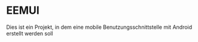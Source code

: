 # EEMUI
Dies ist ein Projekt, in dem eine mobile Benutzungsschnittstelle mit Android erstellt werden soll
